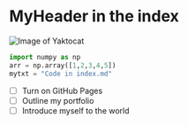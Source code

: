 # MyHeader in the index

![Image of Yaktocat](https://octodex.github.com/images/yaktocat.png)

``` python
import numpy as np
arr = np.array([1,2,3,4,5])
mytxt = "Code in index.md"
```

- [ ] Turn on GitHub Pages
- [ ] Outline my portfolio
- [ ] Introduce myself to the world
